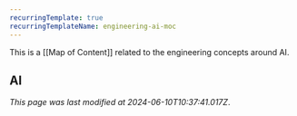 ```yaml
---
recurringTemplate: true
recurringTemplateName: engineering-ai-moc
---
```


This is a [[Map of Content]] related to the engineering concepts around AI.

## AI

_This page was last modified at 2024-06-10T10:37:41.017Z_.
